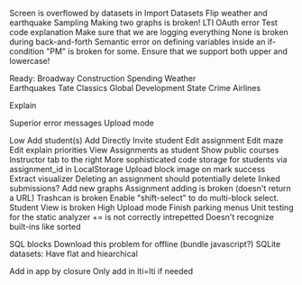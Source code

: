 Screen is overflowed by datasets in Import Datasets
Flip weather and earthquake
Sampling
Making two graphs is broken!
LTI OAuth error
Test code explanation
Make sure that we are logging everything
None is broken during back-and-forth
Semantic error on defining variables inside an if-condition
"PM" is broken for some. Ensure that we support both upper and lowercase!

Ready:
    Broadway
    Construction Spending
    Weather    
    Earthquakes
    Tate
    Classics
    Global Development
    State Crime
    Airlines

Explain

Superior error messages
Upload mode


Low
    Add student(s)
        Add Directly
        Invite student
    Edit assignment
        Edit maze
        Edit explain priorities
    View Assignments as student
    Show public courses
    Instructor tab to the right
    More sophisticated code storage for students via assignment_id in LocalStorage
    Upload block image on mark success
    Extract visualizer
    Deleting an assignment should potentially delete linked submissions?
    Add new graphs
    Assignment adding is broken (doesn't return a URL)
    Trashcan is broken
    Enable "shift-select" to do multi-block select.
    Student View is broken
High
    Upload mode
    Finish parking menus
    Unit testing for the static analyzer
        += is not correctly intrepetted
        Doesn't recognize built-ins like sorted
    
        
SQL blocks
Download this problem for offline (bundle javascript?)
SQLite datasets:
    Have flat and hiearchical
        
Add in app by closure
Only add in lti=lti if needed
        
